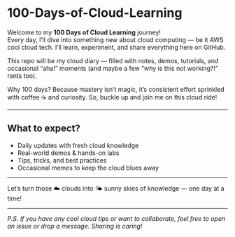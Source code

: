 # 100-Days-of-Cloud-Learning 

Welcome to my **100 Days of Cloud Learning** journey!  
Every day, I’ll dive into something new about cloud computing — be it AWS cool cloud tech. I’ll learn, experiment, and share everything here on GitHub.  

This repo will be my cloud diary — filled with notes, demos, tutorials, and occasional “aha!” moments (and maybe a few “why is this not working?!” rants too).  

Why 100 days? Because mastery isn’t magic, it’s consistent effort sprinkled with coffee ☕ and curiosity. So, buckle up and join me on this cloud ride!  

---

## What to expect?  
- Daily updates with fresh cloud knowledge  
- Real-world demos & hands-on labs  
- Tips, tricks, and best practices  
- Occasional memes to keep the cloud blues away  

---

Let’s turn those ☁️ clouds into 🌤️ sunny skies of knowledge — one day at a time!

---

*P.S. If you have any cool cloud tips or want to collaborate, feel free to open an issue or drop a message. Sharing is caring!*  

